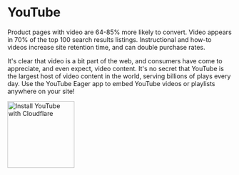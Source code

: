 # YouTube

Product pages with video are 64-85% more likely to convert. Video appears in 70% of the top 100 search results listings.
Instructional and how-to videos increase site retention time, and can double purchase rates.

It's clear that video is a bit part of the web, and consumers have come to appreciate, and even expect, video content.
It's no secret that YouTube is the largest host of video content in the world, serving billions of plays every day.
Use the YouTube Eager app to embed YouTube videos or playlists anywhere on your site!

<a href="https://www.cloudflare.com/apps/youtube/install?source=button">
  <img
    src="https://install.eager.io/install-button.png"
    alt="Install YouTube with Cloudflare"
    border="0"
    width="150">
</a>
